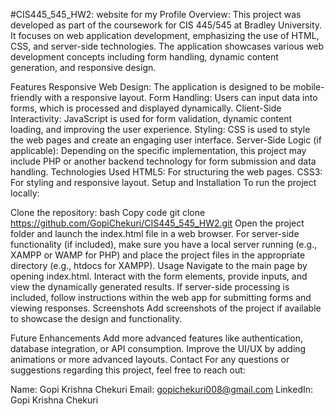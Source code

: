 #CIS445_545_HW2: website for my Profile
Overview:
This project was developed as part of the coursework for CIS 445/545 at Bradley University. It focuses on web application development, emphasizing the use of HTML, CSS, and server-side technologies. The application showcases various web development concepts including form handling, dynamic content generation, and responsive design.

Features
Responsive Web Design: The application is designed to be mobile-friendly with a responsive layout.
Form Handling: Users can input data into forms, which is processed and displayed dynamically.
Client-Side Interactivity: JavaScript is used for form validation, dynamic content loading, and improving the user experience.
Styling: CSS is used to style the web pages and create an engaging user interface.
Server-Side Logic (if applicable): Depending on the specific implementation, this project may include PHP or another backend technology for form submission and data handling.
Technologies Used
HTML5: For structuring the web pages.
CSS3: For styling and responsive layout.
Setup and Installation
To run the project locally:

Clone the repository:
bash
Copy code
git clone https://github.com/GopiChekuri/CIS445_545_HW2.git
Open the project folder and launch the index.html file in a web browser.
For server-side functionality (if included), make sure you have a local server running (e.g., XAMPP or WAMP for PHP) and place the project files in the appropriate directory (e.g., htdocs for XAMPP).
Usage
Navigate to the main page by opening index.html.
Interact with the form elements, provide inputs, and view the dynamically generated results.
If server-side processing is included, follow instructions within the web app for submitting forms and viewing responses.
Screenshots
Add screenshots of the project if available to showcase the design and functionality.

Future Enhancements
Add more advanced features like authentication, database integration, or API consumption.
Improve the UI/UX by adding animations or more advanced layouts.
Contact
For any questions or suggestions regarding this project, feel free to reach out:

Name: Gopi Krishna Chekuri
Email: gopichekuri008@gmail.com
LinkedIn: Gopi Krishna Chekuri
